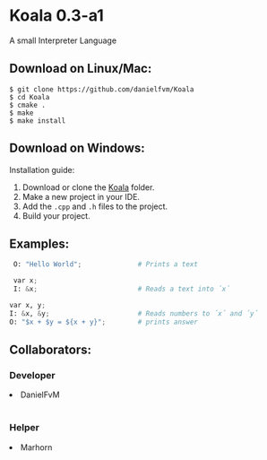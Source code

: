 # Koala 0.3-a1
A small Interpreter Language

## Download on Linux/Mac:

```
$ git clone https://github.com/danielfvm/Koala
$ cd Koala
$ cmake .
$ make
$ make install
```

## Download on Windows:

Installation guide:

1. Download or clone the [Koala](https://github.com/danielfvm/Koala/archive/master.zip) folder.<br>
2. Make a new project in your IDE.<br>
3. Add the ```.cpp``` and ```.h``` files to the project.<br>
4. Build your project.<br>

## Examples:
```python
 O: "Hello World";              # Prints a text
```
```python
 var x;
 I: &x;                         # Reads a text into ´x´
```
```python
var x, y;
I: &x, &y;                      # Reads numbers to ´x´ and ´y´
O: "$x + $y = ${x + y}";        # prints answer
```

## Collaborators:

### Developer
<li>DanielFvM<br></li><br>

### Helper
<li>Marhorn</li><br>
